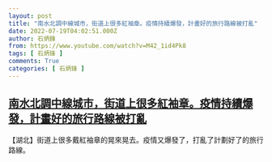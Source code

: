 ```yaml
---
layout: post
title: "南水北調中線城市，街道上很多紅袖章。疫情持續爆發，計畫好的旅行路線被打亂"
date: 2022-07-19T04:02:51.000Z
author: 石炳鋒
from: https://www.youtube.com/watch?v=M42_1id4Pk8
tags: [ 石炳锋 ]
comments: True
categories: [ 石炳锋 ]
---
```

<!--1658203371000-->
[南水北調中線城市，街道上很多紅袖章。疫情持續爆發，計畫好的旅行路線被打亂](https://www.youtube.com/watch?v=M42_1id4Pk8)
------

<div>
【湖北】街道上很多戴紅袖章的晃來晃去。疫情又爆發了，打亂了計劃好了的旅行路線。
</div>
